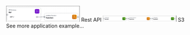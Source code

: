 <checklist>
	<div class="theme-picker-row">
		<checkbox when-checked="command:aws.toolkit.setWalkthroughToAPI" checked-on="walkthroughSelected == 'API'">
			<img width="200" src="./API.png"/>
			Rest API
		</checkbox>
		<checkbox when-checked="command:aws.toolkit.setWalkthroughToS3" checked-on="walkthroughSelected == 'S3'">
			<img width="200" src="./S3.png"/>
			S3
		</checkbox>
	</div>
</checklist>
<checkbox class="theme-picker-link" when-checked="command:aws.lambda.createNewSamApp" checked-on="false">
	See more application example...
</checkbox>
